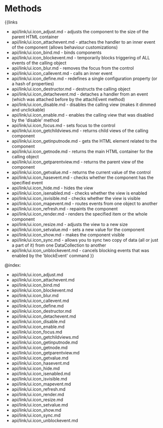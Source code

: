 
Methods
=======

{{links
- api/link/ui.icon_adjust.md - adjusts the component to the size of the parent HTML container
- api/link/ui.icon_attachevent.md - attaches the handler to an inner event of the component (allows behaviour customizations)
- api/link/ui.icon_bind.md - binds components
- api/link/ui.icon_blockevent.md - temporarily blocks triggering of ALL events of the calling object
- api/link/ui.icon_blur.md - removes the focus from the control
- api/link/ui.icon_callevent.md - calls an inner event
- api/link/ui.icon_define.md - redefines a single configuration property (or a hash of properties)
- api/link/ui.icon_destructor.md - destructs the calling object
- api/link/ui.icon_detachevent.md - detaches a handler from an event (which was attached before by the attachEvent method)
- api/link/ui.icon_disable.md - disables the calling view (makes it dimmed and unclickable)
- api/link/ui.icon_enable.md - enables the calling view that was disabled by the 'disable' method
- api/link/ui.icon_focus.md - sets focus to the control
- api/link/ui.icon_getchildviews.md - returns child views of the calling component
- api/link/ui.icon_getinputnode.md - gets the HTML element related to the component
- api/link/ui.icon_getnode.md - returns the main HTML container for the calling object
- api/link/ui.icon_getparentview.md - returns the parent view of the component
- api/link/ui.icon_getvalue.md - returns the current value of the control
- api/link/ui.icon_hasevent.md - checks whether the component has the specified event
- api/link/ui.icon_hide.md - hides the view
- api/link/ui.icon_isenabled.md - checks whether the view is enabled
- api/link/ui.icon_isvisible.md - checks whether the view is visible
- api/link/ui.icon_mapevent.md - routes events from one object to another
- api/link/ui.icon_refresh.md - repaints the component
- api/link/ui.icon_render.md - renders the specified item or the whole component
- api/link/ui.icon_resize.md - adjusts the view to a new size
- api/link/ui.icon_setvalue.md - sets a new value for the component
- api/link/ui.icon_show.md - makes the component visible
- api/link/ui.icon_sync.md - allows you to sync two copy of data (all or just a part of it) from one DataCollection to another
- api/link/ui.icon_unblockevent.md - cancels blocking events that was enabled by the 'blockEvent' command
}}

@index:
- api/link/ui.icon_adjust.md
- api/link/ui.icon_attachevent.md
- api/link/ui.icon_bind.md
- api/link/ui.icon_blockevent.md
- api/link/ui.icon_blur.md
- api/link/ui.icon_callevent.md
- api/link/ui.icon_define.md
- api/link/ui.icon_destructor.md
- api/link/ui.icon_detachevent.md
- api/link/ui.icon_disable.md
- api/link/ui.icon_enable.md
- api/link/ui.icon_focus.md
- api/link/ui.icon_getchildviews.md
- api/link/ui.icon_getinputnode.md
- api/link/ui.icon_getnode.md
- api/link/ui.icon_getparentview.md
- api/link/ui.icon_getvalue.md
- api/link/ui.icon_hasevent.md
- api/link/ui.icon_hide.md
- api/link/ui.icon_isenabled.md
- api/link/ui.icon_isvisible.md
- api/link/ui.icon_mapevent.md
- api/link/ui.icon_refresh.md
- api/link/ui.icon_render.md
- api/link/ui.icon_resize.md
- api/link/ui.icon_setvalue.md
- api/link/ui.icon_show.md
- api/link/ui.icon_sync.md
- api/link/ui.icon_unblockevent.md



